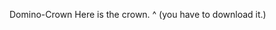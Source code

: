  Domino-Crown
Here is the crown.    ^
(you have to download it.)
                      
                      
